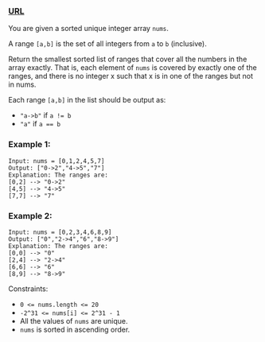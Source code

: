### [URL](https://leetcode.com/problems/summary-ranges/description/)

You are given a sorted unique integer array `nums`.

A range `[a,b]` is the set of all integers from `a` to `b` (inclusive).

Return the smallest sorted list of ranges that cover all the numbers in the array exactly. That is, each element of `nums` is covered by exactly one of the ranges, and there is no integer x such that x is in one of the ranges but not in nums.

Each range `[a,b]` in the list should be output as:

- `"a->b"` if `a != b`
- `"a"` if `a == b`

### Example 1:

    Input: nums = [0,1,2,4,5,7]
    Output: ["0->2","4->5","7"]
    Explanation: The ranges are:
    [0,2] --> "0->2"
    [4,5] --> "4->5"
    [7,7] --> "7"

### Example 2:

    Input: nums = [0,2,3,4,6,8,9]
    Output: ["0","2->4","6","8->9"]
    Explanation: The ranges are:
    [0,0] --> "0"
    [2,4] --> "2->4"
    [6,6] --> "6"
    [8,9] --> "8->9"

Constraints:

- `0 <= nums.length <= 20`
- `-2^31 <= nums[i] <= 2^31 - 1`
- All the values of `nums` are unique.
- `nums` is sorted in ascending order.
